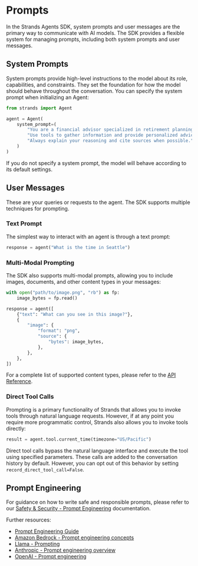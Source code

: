 # Prompts

In the Strands Agents SDK, system prompts and user messages are the primary way to communicate with AI models. The SDK provides a flexible system for managing prompts, including both system prompts and user messages.

## System Prompts

System prompts provide high-level instructions to the model about its role, capabilities, and constraints. They set the foundation for how the model should behave throughout the conversation. You can specify the system prompt when initializing an Agent:

```python
from strands import Agent

agent = Agent(
    system_prompt=(
        "You are a financial advisor specialized in retirement planning. "
        "Use tools to gather information and provide personalized advice. "
        "Always explain your reasoning and cite sources when possible."
    )
)
```

If you do not specify a system prompt, the model will behave according to its default settings.

## User Messages

These are your queries or requests to the agent. The SDK supports multiple techniques for prompting.

### Text Prompt

The simplest way to interact with an agent is through a text prompt:

```python
response = agent("What is the time in Seattle")
```

### Multi-Modal Prompting
The SDK also supports multi-modal prompts, allowing you to include images, documents, and other content types in your messages:

```python
with open("path/to/image.png", "rb") as fp:
    image_bytes = fp.read()

response = agent([
    {"text": "What can you see in this image?"},
    {
        "image": {
            "format": "png",
            "source": {
                "bytes": image_bytes,
            },
        },
    },
])
```

For a complete list of supported content types, please refer to the [API Reference](../../../api-reference/types.md#strands.types.content.ContentBlock).


### Direct Tool Calls

Prompting is a primary functionality of Strands that allows you to invoke tools through natural language requests. However, if at any point you require more programmatic control, Strands also allows you to invoke tools directly:

```python
result = agent.tool.current_time(timezone="US/Pacific")
```

Direct tool calls bypass the natural language interface and execute the tool using specified parameters. These calls are added to the conversation history by default. However, you can opt out of this behavior by setting `record_direct_tool_call=False`.

## Prompt Engineering

For guidance on how to write safe and responsible prompts, please refer to our [Safety & Security - Prompt Engineering](../../safety-security/prompt-engineering.md) documentation.

Further resources:

* [Prompt Engineering Guide](https://www.promptingguide.ai)
* [Amazon Bedrock - Prompt engineering concepts](https://docs.aws.amazon.com/bedrock/latest/userguide/prompt-engineering-guidelines.html)
* [Llama - Prompting](https://www.llama.com/docs/how-to-guides/prompting/)
* [Anthropic - Prompt engineering overview](https://docs.anthropic.com/en/docs/build-with-claude/prompt-engineering/overview)
* [OpenAI - Prompt engineering](https://platform.openai.com/docs/guides/prompt-engineering/six-strategies-for-getting-better-results)

